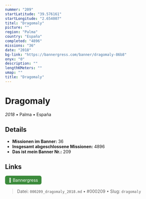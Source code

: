 ```yaml
---
nummer: "209"
startLatitude: "39.576161"
startLongitude: "2.654007"
titel: "Dragomaly"
picture: ""
region: "Palma"
country: "España"
completed: "4896"
missions: "36"
date: "2018"
bg-link: "https://bannergress.com/banner/dragomaly-86b8"
onyx: "0"
description: ""
lengthKMeters: ""
umap: ""
title: "Dragomaly"
---
```

# Dragomaly

*2018* • Palma • España



## Details

- **Missionen im Banner:** 36
- **Insgesamt abgeschlossene Missionen:** 4896
- **Das ist mein Banner Nr.:** 209



## Links
<div style="margin-top: 0.5em;">
<a href="https://bannergress.com/banner/dragomaly-86b8" target="_blank" style="display:inline-block;margin-right:8px;padding:6px 12px;background-color:#3c8b3c;color:white;text-decoration:none;border-radius:6px;">🔗 Bannergress</a>

</div>


> Datei: `000209_dragomaly_2018.md` • #000209 • Slug: `dragomaly`

